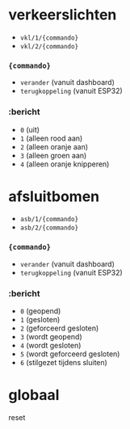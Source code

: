 # verkeerslichten

- `vkl/1/{commando}`
- `vkl/2/{commando}`

### `{commando}`
- `verander` (vanuit dashboard)
- `terugkoppeling` (vanuit ESP32)

### :bericht
- `0` (uit)
- `1` (alleen rood aan)
- `2` (alleen oranje aan)
- `3` (alleen groen aan)
- `4` (alleen oranje knipperen)

# afsluitbomen

- `asb/1/{commando}`
- `asb/2/{commando}`

### `{commando}`
- `verander` (vanuit dashboard)
- `terugkoppeling` (vanuit ESP32)

### :bericht
- `0` (geopend)
- `1` (gesloten)
- `2` (geforceerd gesloten)
- `3` (wordt geopend)
- `4` (wordt gesloten)
- `5` (wordt geforceerd gesloten)
- `6` (stilgezet tijdens sluiten)

# globaal

reset
